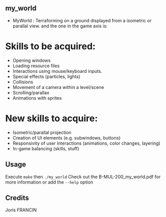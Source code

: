 ## my_world

- MyWorld : Terraforming on a ground displayed from a isometric or parallal view.
and the one in the game axis is:

# Skills to be acquired:

- Opening windows
- Loading resource files
- Interactions using mouse/keyboard inputs.
- Special effects (particles, lights)
- Collisions
- Movement of a camera within a level/scene
- Scrolling/parallax
- Animations with sprites

# New skills to acquire:
- Isometric/parallal projection
- Creation of UI elements (e.g. subwindows, buttons)
- Responsivity of user interactions (animations, color changes, layering)
- In-game balancing (skills, stuff)

## Usage

Execute `make` then `./my_world`
Check out the B-MUL-200_my_world.pdf for more information or add the `--help` option

## Credits
Joris FRANCIN

